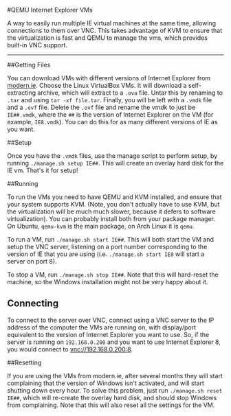 #QEMU Internet Explorer VMs

A way to easily run multiple IE virtual machines at the same time, allowing
connections to them over VNC. This takes advantage of KVM to ensure that the
virtualization is fast and QEMU to manage the vms, which provides built-in VNC
support.

------

##Getting Files

You can download VMs with different versions of Internet Explorer from
[modern.ie](http://modern.ie/). Choose the Linux VirtualBox VMs. It will
download a self-extracting archive, which will extract to a `.ova` file. Untar
this by renaming to `.tar` and using `tar -xf file.tar`. Finally, you will be
left with a `.vmdk` file and a `.ovf` file. Delete the `.ovf` file and rename
the vmdk to just be `IE##.vmdk`, where the `##` is the version of Internet
Explorer on the VM (for example, `IE8.vmdk`). You can do this for as many
different versions of IE as you want.

##Setup

Once you have the `.vmdk` files, use the manage script to perform setup, by
running `./manage.sh setup IE##`. This will create an overlay hard disk for the
IE vm. That's it for setup!

##Running

To run the VMs you need to have QEMU and KVM installed, and ensure that your
system supports KVM. (Note, you don't actually have to use KVM, but the
virtualization will be much much slower, because it defers to software
virtualization). You can probably install both from your package manager. On
Ubuntu, `qemu-kvm` is the main package, on Arch Linux it is `qemu`.

To run a VM, run `./manage.sh start IE##`. This will both start the VM
and setup the VNC server, listening on a port number corresponding to the
version of IE that you are using (i.e. `./manage.sh start IE8` will start a
server on port 8).

To stop a VM, run `./manage.sh stop IE##`. Note that this will hard-reset the
machine, so the Windows installation might not be very happy about it.

## Connecting

To connect to the server over VNC, connect using a VNC server to the IP address
of the computer the VMs are running on, with display/port equivalent to the
version of Internet Explorer you want to use. So, if the server is running on
`192.168.0.200` and you want to use Internet Explorer 8, you would connect to
[vnc://192.168.0.200:8](vnc://192.168.0.200:8).

##Resetting

If you are using the VMs from modern.ie, after several months they will start
complaining that the version of Windows isn't activated, and will start
shutting down every hour. To solve this problem, just run `./manage.sh reset
IE##`, which will re-create the overlay hard disk, and should stop Windows from
complaining. Note that this will also reset all the settings for the VM.
